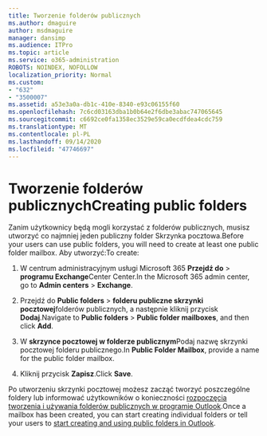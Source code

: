 ```yaml
---
title: Tworzenie folderów publicznych
ms.author: dmaguire
author: msdmaguire
manager: dansimp
ms.audience: ITPro
ms.topic: article
ms.service: o365-administration
ROBOTS: NOINDEX, NOFOLLOW
localization_priority: Normal
ms.custom:
- "632"
- "3500007"
ms.assetid: a53e3a0a-db1c-410e-8340-e93c06155f60
ms.openlocfilehash: 7c6cd03163dba1b0b64e2f6dbe3abac747065645
ms.sourcegitcommit: c6692ce0fa1358ec3529e59ca0ecdfdea4cdc759
ms.translationtype: MT
ms.contentlocale: pl-PL
ms.lasthandoff: 09/14/2020
ms.locfileid: "47746697"
---
```

# <a name="creating-public-folders"></a><span data-ttu-id="fb502-102">Tworzenie folderów publicznych</span><span class="sxs-lookup"><span data-stu-id="fb502-102">Creating public folders</span></span>

<span data-ttu-id="fb502-103">Zanim użytkownicy będą mogli korzystać z folderów publicznych, musisz utworzyć co najmniej jeden publiczny folder Skrzynka pocztowa.</span><span class="sxs-lookup"><span data-stu-id="fb502-103">Before your users can use public folders, you will need to create at least one public folder mailbox.</span></span> <span data-ttu-id="fb502-104">Aby utworzyć:</span><span class="sxs-lookup"><span data-stu-id="fb502-104">To create:</span></span>
  
1. <span data-ttu-id="fb502-105">W centrum administracyjnym usługi Microsoft 365 **Przejdź do** \> **programu Exchange**Center Center.</span><span class="sxs-lookup"><span data-stu-id="fb502-105">In the Microsoft 365 admin center, go to **Admin centers** \> **Exchange**.</span></span>

2. <span data-ttu-id="fb502-106">Przejdź do **Public folders** \> **folderu publiczne skrzynki pocztowej**folderów publicznych, a następnie kliknij przycisk **Dodaj**.</span><span class="sxs-lookup"><span data-stu-id="fb502-106">Navigate to **Public folders** \> **Public folder mailboxes**, and then click **Add**.</span></span>

3. <span data-ttu-id="fb502-107">W **skrzynce pocztowej w folderze publicznym**Podaj nazwę skrzynki pocztowej folderu publicznego.</span><span class="sxs-lookup"><span data-stu-id="fb502-107">In **Public Folder Mailbox**, provide a name for the public folder mailbox.</span></span>

4. <span data-ttu-id="fb502-108">Kliknij przycisk **Zapisz**.</span><span class="sxs-lookup"><span data-stu-id="fb502-108">Click **Save**.</span></span>

<span data-ttu-id="fb502-109">Po utworzeniu skrzynki pocztowej możesz zacząć tworzyć poszczególne foldery lub informować użytkowników o konieczności [rozpoczęcia tworzenia i używania folderów publicznych w programie Outlook](https://support.office.com/article/Create-and-share-a-public-folder-in-Outlook-a2835011-d524-4a5c-a207-05c159bb2a97).</span><span class="sxs-lookup"><span data-stu-id="fb502-109">Once a mailbox has been created, you can start creating individual folders or tell your users to [start creating and using public folders in Outlook](https://support.office.com/article/Create-and-share-a-public-folder-in-Outlook-a2835011-d524-4a5c-a207-05c159bb2a97).</span></span>
  